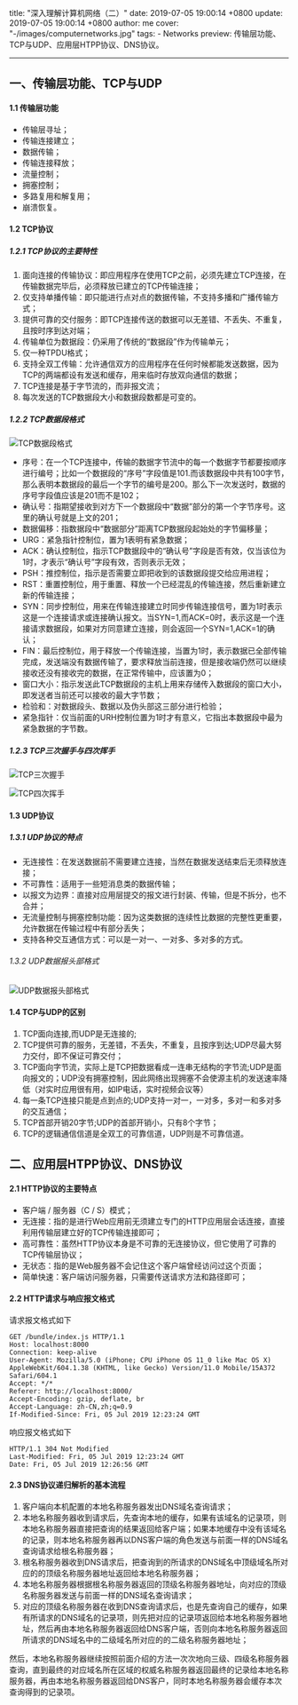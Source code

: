 title: "深入理解计算机网络（二）"
date: 2019-07-05 19:00:14 +0800
update: 2019-07-05 19:00:14 +0800
author: me
cover: "-/images/computernetworks.jpg"
tags:
    - Networks
preview: 传输层功能、TCP与UDP、应用层HTPP协议、DNS协议。

---

## 一、传输层功能、TCP与UDP

#### 1.1 传输层功能

+ 传输层寻址；
+ 传输连接建立；
+ 数据传输；
+ 传输连接释放；
+ 流量控制；
+ 拥塞控制；
+ 多路复用和解复用；
+ 崩溃恢复。

#### 1.2 TCP协议

##### 1.2.1 TCP协议的主要特性

1. 面向连接的传输协议：即应用程序在使用TCP之前，必须先建立TCP连接，在传输数据完毕后，必须释放已建立的TCP传输连接；
2. 仅支持单播传输：即只能进行点对点的数据传输，不支持多播和广播传输方式；
3. 提供可靠的交付服务：即TCP连接传送的数据可以无差错、不丢失、不重复，且按时序到达对端；
4. 传输单位为数据段：仍采用了传统的“数据段”作为传输单元；
5. 仅一种TPDU格式；
6. 支持全双工传输：允许通信双方的应用程序在任何时候都能发送数据，因为TCP的两端都设有发送和缓存，用来临时存放双向通信的数据；
7. TCP连接是基于字节流的，而非报文流；
8. 每次发送的TCP数据段大小和数据段数都是可变的。

##### 1.2.2 TCP数据段格式

![TCP数据段格式](/images/article/tcp.jpg)

+ 序号：在一个TCP连接中，传输的数据字节流中的每一个数据字节都要按顺序进行编号；比如一个数据段的“序号”字段值是101.而该数据段中共有100字节，那么表明本数据段的最后一个字节的编号是200。那么下一次发送时，数据的序号字段值应该是201而不是102；
+ 确认号：指期望接收到对方下一个数据段中“数据”部分的第一个字节序号。这里的确认号就是上文的201；
+ 数据偏移：指数据段中“数据部分”距离TCP数据段起始处的字节偏移量；
+ URG：紧急指针控制位，置为1表明有紧急数据；
+ ACK：确认控制位，指示TCP数据段中的“确认号”字段是否有效，仅当该位为1时，才表示“确认号”字段有效，否则表示无效；
+ PSH：推控制位，指示是否需要立即把收到的该数据段提交给应用进程；
+ RST：重置控制位，用于重置、释放一个已经混乱的传输连接，然后重新建立新的传输连接；
+ SYN：同步控制位，用来在传输连接建立时同步传输连接信号，置为1时表示这是一个连接请求或连接确认报文。当SYN=1,而ACK=0时，表示这是一个连接请求数据段，如果对方同意建立连接，则会返回一个SYN=1,ACK=1的确认；
+ FIN：最后控制位，用于释放一个传输连接，当置为1时，表示数据已全部传输完成，发送端没有数据传输了，要求释放当前连接，但是接收端仍然可以继续接收还没有接收完的数据，在正常传输中，应该置为0；
+ 窗口大小：指示发送此TCP数据段的主机上用来存储传入数据段的窗口大小，即发送者当前还可以接收的最大字节数；
+ 检验和：对数据段头、数据以及伪头部这三部分进行检验；
+ 紧急指针：仅当前面的URH控制位置为1时才有意义，它指出本数据段中最为紧急数据的字节数。

##### 1.2.3 TCP三次握手与四次挥手

![TCP三次握手](/images/article/tcpthree.jpg)

![TCP四次挥手](/images/article/tcpfour.jpg)

#### 1.3 UDP协议

##### 1.3.1 UDP协议的特点

+ 无连接性：在发送数据前不需要建立连接，当然在数据发送结束后无须释放连接；
+ 不可靠性：适用于一些短消息类的数据传输；
+ 以报文为边界：直接对应用层提交的报文进行封装、传输，但是不拆分，也不合并；
+ 无流量控制与拥塞控制功能：因为这类数据的连续性比数据的完整性更重要，允许数据在传输过程中有部分丢失；
+ 支持各种交互通信方式：可以是一对一、一对多、多对多的方式。

###### 1.3.2 UDP数据报头部格式

![UDP数据报头部格式](/images/article/udp.jpg)

#### 1.4 TCP与UDP的区别

1. TCP面向连接,而UDP是无连接的;
2. TCP提供可靠的服务，无差错，不丢失，不重复，且按序到达;UDP尽最大努力交付，即不保证可靠交付；
3. TCP面向字节流，实际上是TCP把数据看成一连串无结构的字节流;UDP是面向报文的；UDP没有拥塞控制，因此网络出现拥塞不会使源主机的发送速率降低（对实时应用很有用，如IP电话，实时视频会议等）
4. 每一条TCP连接只能是点到点的;UDP支持一对一，一对多，多对一和多对多的交互通信；
5. TCP首部开销20字节;UDP的首部开销小，只有8个字节；
6. TCP的逻辑通信信道是全双工的可靠信道，UDP则是不可靠信道。

## 二、应用层HTPP协议、DNS协议

#### 2.1 HTTP协议的主要特点

+ 客户端 / 服务器（C / S）模式；
+ 无连接：指的是进行Web应用前无须建立专门的HTTP应用层会话连接，直接利用传输层建立好的TCP传输连接即可；
+ 高可靠性：虽然HTTP协议本身是不可靠的无连接协议，但它使用了可靠的TCP传输层协议；
+ 无状态：指的是Web服务器不会记住这个客户端曾经访问过这个页面；
+ 简单快速：客户端访问服务器，只需要传送请求方法和路径即可；

#### 2.2 HTTP请求与响应报文格式

请求报文格式如下

```
GET /bundle/index.js HTTP/1.1
Host: localhost:8000
Connection: keep-alive
User-Agent: Mozilla/5.0 (iPhone; CPU iPhone OS 11_0 like Mac OS X) AppleWebKit/604.1.38 (KHTML, like Gecko) Version/11.0 Mobile/15A372 Safari/604.1
Accept: */*
Referer: http://localhost:8000/
Accept-Encoding: gzip, deflate, br
Accept-Language: zh-CN,zh;q=0.9
If-Modified-Since: Fri, 05 Jul 2019 12:23:24 GMT
```

响应报文格式如下

```
HTTP/1.1 304 Not Modified
Last-Modified: Fri, 05 Jul 2019 12:23:24 GMT
Date: Fri, 05 Jul 2019 12:26:56 GMT
```

#### 2.3 DNS协议递归解析的基本流程

1. 客户端向本机配置的本地名称服务器发出DNS域名查询请求；
2. 本地名称服务器收到请求后，先查询本地的缓存，如果有该域名的记录项，则本地名称服务器直接把查询的结果返回给客户端；如果本地缓存中没有该域名的记录，则本地名称服务器再以DNS客户端的角色发送与前面一样的DNS域名查询请求给根名称服务器；
3. 根名称服务器收到DNS请求后，把查询到的所请求的DNS域名中顶级域名所对应的的顶级名称服务器地址返回给本地名称服务器；
4. 本地名称服务器根据根名称服务器返回的顶级名称服务器地址，向对应的顶级名称服务器发送与前面一样的DNS域名查询请求；
5. 对应的顶级名称服务器在收到DNS查询请求后，也是先查询自己的缓存，如果有所请求的DNS域名的记录项，则先把对应的记录项返回给本地名称服务器地址，然后再由本地名称服务器返回给DNS客户端，否则向本地名称服务器返回所请求的DNS域名中的二级域名所对应的的二级名称服务器地址；

然后，本地名称服务器继续按照前面介绍的方法一次次地向三级、四级名称服务器查询，直到最终的对应域名所在区域的权威名称服务器返回最终的记录给本地名称服务器，再由本地名称服务器返回给DNS客户，同时本地名称服务器会缓存本次查询得到的记录项。